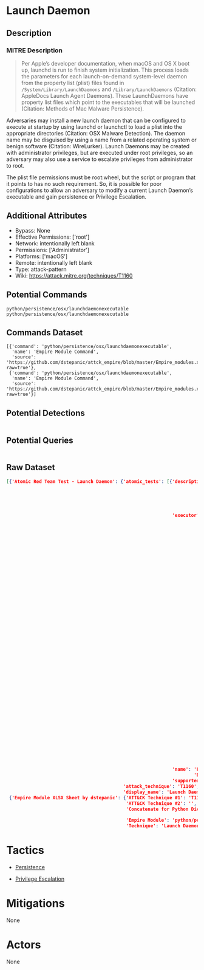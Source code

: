
# Launch Daemon

## Description

### MITRE Description

> Per Apple’s developer documentation, when macOS and OS X boot up, launchd is run to finish system initialization. This process loads the parameters for each launch-on-demand system-level daemon from the property list (plist) files found in <code>/System/Library/LaunchDaemons</code> and <code>/Library/LaunchDaemons</code> (Citation: AppleDocs Launch Agent Daemons). These LaunchDaemons have property list files which point to the executables that will be launched (Citation: Methods of Mac Malware Persistence).
 
Adversaries may install a new launch daemon that can be configured to execute at startup by using launchd or launchctl to load a plist into the appropriate directories (Citation: OSX Malware Detection). The daemon name may be disguised by using a name from a related operating system or benign software  (Citation: WireLurker). Launch Daemons may be created with administrator privileges, but are executed under root privileges, so an adversary may also use a service to escalate privileges from administrator to root.
 
The plist file permissions must be root:wheel, but the script or program that it points to has no such requirement. So, it is possible for poor configurations to allow an adversary to modify a current Launch Daemon’s executable and gain persistence or Privilege Escalation.

## Additional Attributes

* Bypass: None
* Effective Permissions: ['root']
* Network: intentionally left blank
* Permissions: ['Administrator']
* Platforms: ['macOS']
* Remote: intentionally left blank
* Type: attack-pattern
* Wiki: https://attack.mitre.org/techniques/T1160

## Potential Commands

```
python/persistence/osx/launchdaemonexecutable
python/persistence/osx/launchdaemonexecutable
```

## Commands Dataset

```
[{'command': 'python/persistence/osx/launchdaemonexecutable',
  'name': 'Empire Module Command',
  'source': 'https://github.com/dstepanic/attck_empire/blob/master/Empire_modules.xlsx?raw=true'},
 {'command': 'python/persistence/osx/launchdaemonexecutable',
  'name': 'Empire Module Command',
  'source': 'https://github.com/dstepanic/attck_empire/blob/master/Empire_modules.xlsx?raw=true'}]
```

## Potential Detections

```json

```

## Potential Queries

```json

```

## Raw Dataset

```json
[{'Atomic Red Team Test - Launch Daemon': {'atomic_tests': [{'description': 'Utilize '
                                                                            'LaunchDaemon '
                                                                            'to '
                                                                            'launch '
                                                                            '`Hello '
                                                                            'World`\n',
                                                             'executor': {'name': 'manual',
                                                                          'steps': '1. '
                                                                                   'Place '
                                                                                   'the '
                                                                                   'following '
                                                                                   'file '
                                                                                   '(com.example.hello) '
                                                                                   'in '
                                                                                   '/System/Library/LaunchDaemons '
                                                                                   'or '
                                                                                   '/Library/LaunchDaemons\n'
                                                                                   '2.\n'
                                                                                   '<?xml '
                                                                                   'version="1.0" '
                                                                                   'encoding="UTF-8"?>\n'
                                                                                   '<!DOCTYPE '
                                                                                   'plist '
                                                                                   'PUBLIC '
                                                                                   '"-//Apple//DTD '
                                                                                   'PLIST '
                                                                                   '1.0//EN" '
                                                                                   '"http://www.apple.com/DTDs/PropertyList-1.0.dtd">\n'
                                                                                   '<plist '
                                                                                   'version="1.0">\n'
                                                                                   '<dict>\n'
                                                                                   '    '
                                                                                   '<key>Label</key>\n'
                                                                                   '    '
                                                                                   '<string>com.example.hello</string>\n'
                                                                                   '    '
                                                                                   '<key>ProgramArguments</key>\n'
                                                                                   '    '
                                                                                   '<array>\n'
                                                                                   '        '
                                                                                   '<string>hello</string>\n'
                                                                                   '        '
                                                                                   '<string>world</string>\n'
                                                                                   '    '
                                                                                   '</array>\n'
                                                                                   '    '
                                                                                   '<key>KeepAlive</key>\n'
                                                                                   '    '
                                                                                   '<true/>\n'
                                                                                   '</dict>\n'
                                                                                   '</plist>\n'},
                                                             'name': 'Launch '
                                                                     'Daemon',
                                                             'supported_platforms': ['macos']}],
                                           'attack_technique': 'T1160',
                                           'display_name': 'Launch Daemon'}},
 {'Empire Module XLSX Sheet by dstepanic': {'ATT&CK Technique #1': 'T1160',
                                            'ATT&CK Technique #2': '',
                                            'Concatenate for Python Dictionary': '"python/persistence/osx/launchdaemonexecutable":  '
                                                                                 '["T1160"],',
                                            'Empire Module': 'python/persistence/osx/launchdaemonexecutable',
                                            'Technique': 'Launch Daemon'}}]
```

# Tactics


* [Persistence](../tactics/Persistence.md)

* [Privilege Escalation](../tactics/Privilege-Escalation.md)
    

# Mitigations

None

# Actors

None
